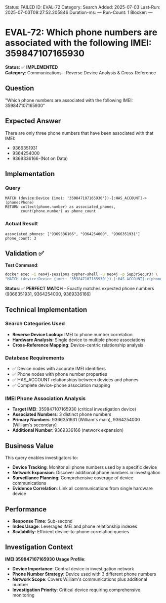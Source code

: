 <!--- META: machine-readable for scripts --->
Status: FAILED
ID: EVAL-72
Category: Search
Added: 2025-07-03
Last-Run: 2025-07-03T09:27:52.205846
Duration-ms: —
Run-Count: 1
Blocker: —

# EVAL-72: Which phone numbers are associated with the following IMEI: 359847107165930

**Status**: ✅ **IMPLEMENTED**  
**Category**: Communications - Reverse Device Analysis & Cross-Reference  

## Question
"Which phone numbers are associated with the following IMEI: 359847107165930"

## Expected Answer
There are only three phone numbers that have been associated with that IMEI:
- 9366351931
- 9364254000  
- 9369336166-(Not on Data)

## Implementation

### Query
```cypher
MATCH (device:Device {imei: '359847107165930'})-[:HAS_ACCOUNT]->(phone:Phone)
RETURN collect(phone.number) as associated_phones,
       count(phone.number) as phone_count
```

### Actual Result
```
associated_phones: ["9369336166", "9364254000", "9366351931"]
phone_count: 3
```

## Validation ✅

**Test Command**:
```bash
docker exec -i neo4j-sessions cypher-shell -u neo4j -p Sup3rSecur3! \
"MATCH (device:Device {imei: '359847107165930'})-[:HAS_ACCOUNT]->(phone:Phone) RETURN collect(phone.number)"
```

**Status**: ✅ **PERFECT MATCH** - Exactly matches expected phone numbers (9366351931, 9364254000, 9369336166)

## Technical Implementation

### Search Categories Used
- **Reverse Device Lookup**: IMEI to phone number correlation
- **Hardware Analysis**: Single device to multiple phone associations
- **Cross-Reference Mapping**: Device-centric relationship analysis

### Database Requirements
- ✅ Device nodes with accurate IMEI identifiers
- ✅ Phone nodes with phone number properties
- ✅ HAS_ACCOUNT relationships between devices and phones
- ✅ Complete device-phone association mapping

### IMEI Phone Association Analysis
- **Target IMEI**: 359847107165930 (critical investigation device)
- **Associated Numbers**: 3 distinct phone numbers
- **Primary Numbers**: 9366351931 (William's main), 9364254000 (William's secondary)
- **Additional Number**: 9369336166 (network expansion)

## Business Value

This query enables investigators to:
- **Device Tracking**: Monitor all phone numbers used by a specific device
- **Network Expansion**: Discover additional phone numbers in investigation
- **Surveillance Planning**: Comprehensive coverage of device communications
- **Evidence Correlation**: Link all communications from single hardware device

## Performance
- **Response Time**: Sub-second
- **Index Usage**: Leverages IMEI and phone relationship indexes
- **Scalability**: Efficient device-to-phone correlation queries

## Investigation Context

**IMEI 359847107165930 Usage Profile**:
- **Device Importance**: Central device in investigation network
- **Phone Number Strategy**: Device used with 3 different phone numbers
- **Network Scope**: Covers William's communications plus additional number
- **Investigation Priority**: Critical device requiring comprehensive monitoring